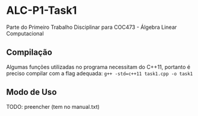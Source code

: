 # ALC-P1-Task1
Parte do Primeiro Trabalho Disciplinar para COC473 - Álgebra Linear Computacional

## Compilação
Algumas funções utilizadas no programa necessitam do C++11, portanto é preciso compilar com a flag adequada: `g++ -std=c++11 task1.cpp -o task1`

## Modo de Uso
TODO: preencher (tem no manual.txt)
